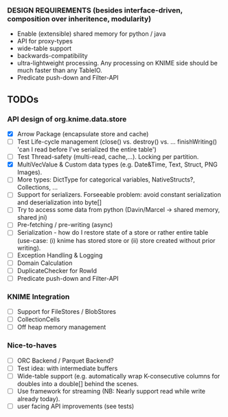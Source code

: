 ### DESIGN REQUIREMENTS (besides interface-driven, composition over inheritence, modularity)
- Enable (extensible) shared memory for python / java
- API for proxy-types
- wide-table support
- backwards-compatibility
- ultra-lightweight processing. Any processing on KNIME side should be much faster than any TableIO.
- Predicate push-down and Filter-API

## TODOs

### API design of org.knime.data.store
- [X] Arrow Package (encapsulate store and cache)
- [ ] Test Life-cycle management (close() vs. destroy() vs. ... finishWriting() 'can I read before I've serialized the entire table')
- [ ] Test Thread-safety (multi-read, cache,...). Locking per partition.
- [X] MultiVecValue & Custom data types (e.g. Date&Time, Text, Struct, PNG Images). 
- [ ] More types: DictType for categorical variables, NativeStructs?, Collections, ...
- [ ] Support for serializers. Forseeable problem: avoid constant serialization and deserialization into byte[]
- [ ] Try to access some data from python (Davin/Marcel -> shared memory, shared jni)
- [ ] Pre-fetching / pre-writing (async)
- [ ] Serialization - how do I restore state of a store or rather entire table (use-case: (i) knime has stored store or (ii) store created without prior writing).
- [ ] Exception Handling & Logging
- [ ] Domain Calculation
- [ ] DuplicateChecker for RowId
- [ ] Predicate push-down and Filter-API

### KNIME Integration
- [ ] Support for FileStores / BlobStores
- [ ] CollectionCells
- [ ] Off heap memory management

### Nice-to-haves
- [ ] ORC Backend / Parquet Backend?
- [ ] Test idea: with intermediate buffers
- [ ] Wide-table support (e.g. automatically wrap K-consecutive columns for doubles into a double[] behind the scenes.
- [ ] Use framework for streaming (NB: Nearly support read while write already today).
- [ ] user facing API improvements (see tests)
